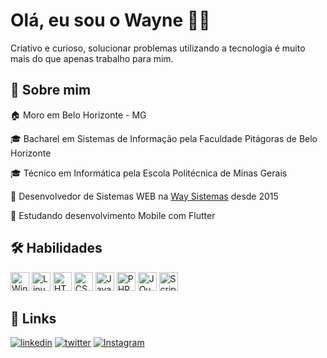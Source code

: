 # Olá, eu sou o Wayne 👋🏾
Criativo e curioso, solucionar problemas utilizando a tecnologia é muito mais do que apenas trabalho para mim.
## 👤 Sobre mim
🏠 Moro em Belo Horizonte - MG

🎓 Bacharel em Sistemas de Informação pela Faculdade Pitágoras de Belo Horizonte

🎓 Técnico em Informática pela Escola Politécnica de Minas Gerais

🏢 Desenvolvedor de Sistemas WEB na [Way Sistemas](https://waysistemas.com) desde 2015

🧠 Estudando desenvolvimento Mobile com Flutter
## 🛠️ Habilidades
<div>
  <img title = 'Windows' src="https://cdn.jsdelivr.net/gh/devicons/devicon/icons/windows8/windows8-original.svg" style = "height:30px" />
  <img title = 'Linux' src="https://cdn.jsdelivr.net/gh/devicons/devicon/icons/linux/linux-original.svg" style = "height:30px" />
  <img title = 'HTML' src="https://cdn.jsdelivr.net/gh/devicons/devicon/icons/html5/html5-original-wordmark.svg" style = "height:30px" />
  <img title = 'CSS' src="https://cdn.jsdelivr.net/gh/devicons/devicon/icons/css3/css3-original-wordmark.svg" style = "height:30px" />
  <img title = 'Javascript' src="https://cdn.jsdelivr.net/gh/devicons/devicon/icons/javascript/javascript-plain.svg" style = "height:30px" />
  <img title = 'PHP' src="https://cdn.jsdelivr.net/gh/devicons/devicon/icons/php/php-plain.svg" style = "height:30px" />
  <img title = 'JQuery' src="https://cdn.jsdelivr.net/gh/devicons/devicon/icons/jquery/jquery-plain-wordmark.svg" style = "height:30px" />
  <img title = 'Scriptcase' src = "https://www.scriptcase.com.br/v9_tutorial/img/icon-sc.png" style = "height:30px" />
</div>     

## 🔗 Links
[![linkedin](https://img.shields.io/badge/linkedin-0A66C2?style=for-the-badge&logo=linkedin&logoColor=white)](https://www.linkedin.com/in/waynerosan)
[![twitter](https://img.shields.io/badge/twitter-1DA1F2?style=for-the-badge&logo=twitter&logoColor=white)](https://twitter.com/waynerosan)
[![Instagram](https://img.shields.io/badge/Instagram-E4405F?style=for-the-badge&logo=instagram&logoColor=white)](https://www.instagram.com/waynerosan/)
